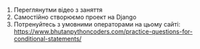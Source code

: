1. Переглянутми відео з заняття
2. Самостійно створюємо проект на Django
3. Потренуйтесь з умовними операторами на цьому сайті:
   https://www.bhutanpythoncoders.com/practice-questions-for-conditional-statements/

